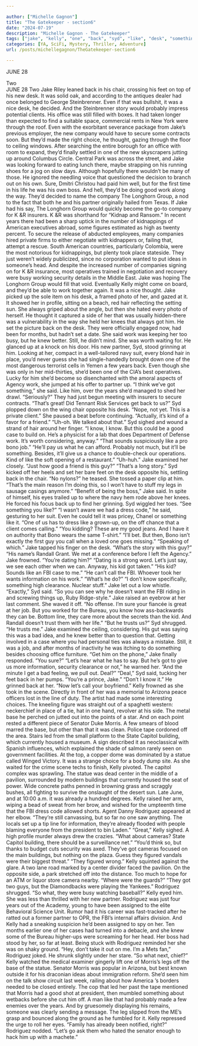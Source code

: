 ```yaml
---

author: ["Michelle Gagnon"]
title: "The Gatekeeper - section6"
date: "2024-07-19"
description: "Michelle Gagnon - The Gatekeeper"
tags: ["jake", "kelly", "one", "back", "syd", "like", "desk", "something", "new", "got", "said", "u", "rodriguez", "company", "good", "work", "partner", "year", "know", "let", "fbi", "two", "even", "would", "still"]
categories: [YA, SciFi, Mystery, Thriller, Adventure]
url: /posts/michellegagnon/TheGatekeeper-section6

---
```



JUNE 28  
 Two  
JUNE 28
Two
Jake Riley leaned back in his chair, crossing his feet on top of his new desk. It was solid oak, and according to the antiques dealer had once belonged to George Steinbrenner. Even if that was bullshit, it was a nice desk, he decided. And the Steinbrenner story would probably impress potential clients.
His office was still filled with boxes. It had taken longer than expected to find a suitable space, commercial rents in New York were through the roof. Even with the exorbitant severance package from Jake’s previous employer, the new company would have to secure some contracts soon. But they’d made the right choice, he thought, gazing through the floor to ceiling windows. After searching the entire borough for an office with room to expand, they’d finally settled in one of the new skyscrapers jutting up around Columbus Circle. Central Park was across the street, and Jake was looking forward to eating lunch there, maybe strapping on his running shoes for a jog on slow days. Although hopefully there wouldn’t be many of those.
He ignored the needling voice that questioned the decision to branch out on his own. Sure, Dmitri Christou had paid him well, but for the first time in his life he was his own boss. And hell, they’d be doing good work along the way. They’d decided to name the company The Longhorn Group, a nod to the fact that both he and his partner originally hailed from Texas. If Jake had his say, The Longhorn Group would quickly become the go-to company for K &R insurers.
K &R was shorthand for “Kidnap and Ransom.” In recent years there had been a sharp uptick in the number of kidnappings of American executives abroad, some figures estimated as high as twenty percent. To secure the release of abducted employees, many companies hired private firms to either negotiate with kidnappers or, failing that, attempt a rescue. South American countries, particularly Colombia, were the most notorious for kidnappings, but plenty took place stateside. They just weren’t widely publicized, since no corporation wanted to put ideas in someone’s head. And despite the increased number of companies signing on for K &R insurance, most operatives trained in negotiation and recovery were busy working security details in the Middle East. Jake was hoping The Longhorn Group would fill that void.
Eventually Kelly might come on board, and they’d be able to work together again. It was a nice thought. Jake picked up the sole item on his desk, a framed photo of her, and gazed at it. It showed her in profile, sitting on a beach, red hair reflecting the setting sun. She always griped about the angle, but then she hated every photo of herself. He thought it captured a side of her that was usually hidden-there was a vulnerability in the way she held her knees that always got him. He set the picture back on the desk. They were officially engaged now, had been for months, but hadn’t set a date. She said work was keeping her too busy, but he knew better. Still, he didn’t mind. She was worth waiting for.
He glanced up at a knock on his door. His new partner, Syd, stood grinning at him. Looking at her, compact in a well-tailored navy suit, every blond hair in place, you’d never guess she had single-handedly brought down one of the most dangerous terrorist cells in Yemen a few years back. Even though she was only in her mid-thirties, she’d been one of the CIA’s best operatives. Lucky for him she’d become so disenchanted with the amoral aspects of Agency work, she jumped at his offer to partner up.
“I think we’ve got something,” she said. Like him, over the years she’d managed to shed her drawl.
“Seriously?” They had just begun meeting with insurers to secure contracts. “That’s great! Did Tennant Risk Services get back to us?”
Syd plopped down on the wing chair opposite his desk. “Nope, not yet. This is a private client.” She paused a beat before continuing. “Actually, it’s kind of a favor for a friend.”
“Uh-oh. We talked about that.”
Syd sighed and wound a strand of hair around her finger. “I know, I know. But this could be a good case to build on. He’s a physicist for a lab that does Department of Defense work. It’s worth considering, anyway.”
“That sounds suspiciously like a pro bono job.”
“He’ll pay us what he can afford. Probably not much, but it’ll be something. Besides, it’ll give us a chance to double-check our operations. Kind of like the soft opening of a restaurant.”
“Uh-huh.” Jake examined her closely. “Just how good a friend is this guy?”
“That’s a long story.” Syd kicked off her heels and set her bare feet on the desk opposite his, settling back in the chair.
“No nylons?” he teased.
She tossed a paper clip at him. “That’s the main reason I’m doing this, so I won’t have to stuff my legs in sausage casings anymore.”
“Benefit of being the boss,” Jake said. In spite of himself, his eyes trailed up to where the navy hem rode above her knees. He forced his focus back up to find her grinning.
Syd wiggled her toes. “See something you like?”
“I wasn’t aware we had a dress code,” he said, gesturing to her suit. Even he could tell it was pricey, Chanel or something like it.
“One of us has to dress like a grown-up, on the off chance that a client comes calling.”
“You kidding? These are my good jeans. And I have it on authority that Bono wears the same T-shirt.”
“I’ll bet. But then, Bono isn’t exactly the first guy you call when a loved one goes missing.”
“Speaking of which.” Jake tapped his finger on the desk. “What’s the story with this guy?”
“His name’s Randall Grant. We met at a conference before I left the Agency.”
Jake frowned. “You’re dating him?”
“Dating is a strong word. Let’s just say, we see each other when we can. Anyway, his kid got taken.”
“His kid? Sounds like an FBI case to me.”
“He can’t call the FBI. Whoever took her wants information on his work.”
“What’s he do?”
“I don’t know specifically, something high clearance. Nuclear stuff.”
Jake let out a low whistle.
“Exactly,” Syd said. “So you can see why he doesn’t want the FBI riding in and screwing things up, Ruby Ridge-style.”
Jake raised an eyebrow at her last comment. She waved it off. “No offense. I’m sure your fiancée is great at her job. But you worked for the Bureau, you know how ass-backwards they can be. Bottom line, they care more about the secrets than the kid. And Randall doesn’t trust them with her life.”
“But he trusts us?”
Syd shrugged. “He trusts me.”
Jake examined the ceiling, considering. His gut was saying this was a bad idea, and he knew better than to question that. Getting involved in a case where you had personal ties was always a mistake. Still, it was a job, and after months of inactivity he was itching to do something besides choosing office furniture.
“Get him on the phone,” Jake finally responded.
“You sure?”
“Let’s hear what he has to say. But he’s got to give us more information, security clearance or not,” he warned her. “And the minute I get a bad feeling, we pull out. Deal?”
“Deal,” Syd said, tucking her feet back in her pumps. “You’re a prince, Jake.”
“Don’t I know it.” He grinned back at her. “Now let’s call your boyfriend.”
Kelly frowned as she took in the scene. Directly in front of her was a memorial to Arizona peace officers lost in the line of duty. The artist had made some interesting choices. The kneeling figure was straight out of a spaghetti western: neckerchief in place of a tie, hat in one hand, revolver at his side. The metal base he perched on jutted out into the points of a star. And on each point rested a different piece of Senator Duke Morris.
A few smears of blood marred the base, but other than that it was clean. Police tape cordoned off the area. Stairs led from the small platform to the State Capitol building, which currently housed a museum. A sign described it as neoclassical with Spanish influences, which explained the shade of salmon rarely seen on government facilities. At the top, a copper dome was dominated by a statue called Winged Victory. It was a strange choice for a body dump site.
As she waited for the crime scene techs to finish, Kelly pivoted. The capitol complex was sprawling. The statue was dead center in the middle of a pavilion, surrounded by modern buildings that currently housed the seat of power. Wide concrete paths penned in browning grass and scraggly bushes, all fighting to survive the onslaught of the desert sun. Late June, and at 10:00 a.m. it was already a hundred degrees. Kelly raised her arm, wiping a bead of sweat from her brow, and wished for the umpteenth time that the FBI dress code allowed shorts.
Agent Danny Rodriguez appeared at her elbow. “They’re still canvassing, but so far no one saw anything. The locals set up a tip line for information, they’re already flooded with people blaming everyone from the president to bin Laden.”
“Great,” Kelly sighed. A high profile murder always drew the crazies. “What about cameras? State Capitol building, there should be a surveillance net.”
“You’d think so, but thanks to budget cuts security was axed. They’ve got cameras focused on the main buildings, but nothing on the plaza. Guess they figured vandals were their biggest threat.”
“They figured wrong.” Kelly squinted against the glare. A two lane road marked by a center divider faced the pavilion. On the opposite side, a park stretched off into the distance. Too much to hope for an ATM or liquor store camera nearby. “Where were the guards?”
“They got two guys, but the Diamondbacks were playing the Yankees.” Rodriguez shrugged.
“So what, they were busy watching baseball?” Kelly eyed him. She was less than thrilled with her new partner. Rodriguez was just four years out of the Academy, young to have been assigned to the elite Behavioral Science Unit. Rumor had it his career was fast-tracked after he ratted out a former partner to OPR, the FBI’s internal affairs division. And Kelly had a sneaking suspicion he’d been assigned to spy on her. Ten months earlier one of her cases had turned into a debacle, and she knew some of the Bureau higher-ups were screaming for her head. Her boss had stood by her, so far at least. Being stuck with Rodriguez reminded her she was on shaky ground.
“Hey, don’t take it out on me. I’m a Mets fan,” Rodriguez joked. He shrunk slightly under her stare. “So what next, chief?”
Kelly watched the medical examiner gingerly lift one of Morris’s legs off the base of the statue. Senator Morris was popular in Arizona, but best known outside it for his draconian ideas about immigration reform. She’d seen him on the talk show circuit last week, railing about how America ’s borders needed to be closed entirely. The cop that led her past the tape mentioned that Morris had a good shot at president, then mumbled something about wetbacks before she cut him off. A man like that had probably made a few enemies over the years. And by gruesomely displaying his remains, someone was clearly sending a message.
The leg slipped from the ME’s grasp and bounced along the ground as he fumbled for it. Kelly repressed the urge to roll her eyes. “Family has already been notified, right?”
Rodriguez nodded.
“Let’s go ask them who hated the senator enough to hack him up with a machete.”

